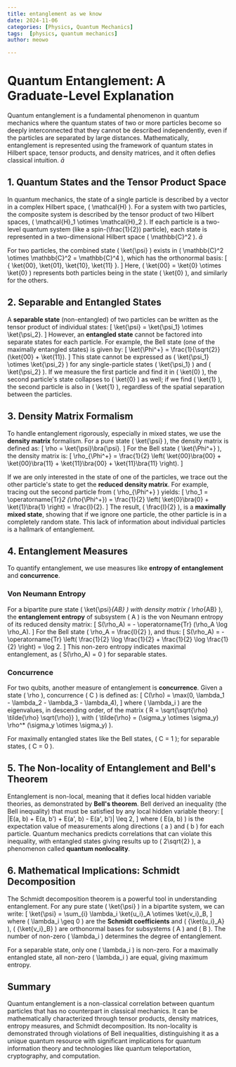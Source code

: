 ```yaml
---
title: entanglement as we know
date: 2024-11-06
categories: [Physics, Quantum Mechanics]
tags:  [physics, quantum mechanics]
author: meowo

---
```


# Quantum Entanglement: A Graduate-Level Explanation

Quantum entanglement is a fundamental phenomenon in quantum mechanics where the quantum states of two or more particles become so deeply interconnected that they cannot be described independently, even if the particles are separated by large distances. Mathematically, entanglement is represented using the framework of quantum states in Hilbert space, tensor products, and density matrices, and it often defies classical intuition.
 $\bar a$
## 1. Quantum States and the Tensor Product Space

In quantum mechanics, the state of a single particle is described by a vector in a complex Hilbert space, \( \mathcal{H} \). For a system with two particles, the composite system is described by the tensor product of two Hilbert spaces, \( \mathcal{H}_1 \otimes \mathcal{H}_2 \). If each particle is a two-level quantum system (like a spin-\(\frac{1}{2}\) particle), each state is represented in a two-dimensional Hilbert space \( \mathbb{C}^2 \). $\bar a$

For two particles, the combined state \( \ket{\psi} \) exists in \( \mathbb{C}^2 \otimes \mathbb{C}^2 = \mathbb{C}^4 \), which has the orthonormal basis:
\[
\{ \ket{00}, \ket{01}, \ket{10}, \ket{11} \}.
\]
Here, \( \ket{00} = \ket{0} \otimes \ket{0} \) represents both particles being in the state \( \ket{0} \), and similarly for the others.

## 2. Separable and Entangled States

A **separable state** (non-entangled) of two particles can be written as the tensor product of individual states:
\[
\ket{\psi} = \ket{\psi_1} \otimes \ket{\psi_2}.
\]
However, an **entangled state** cannot be factored into separate states for each particle. For example, the Bell state (one of the maximally entangled states) is given by:
\[
\ket{\Phi^+} = \frac{1}{\sqrt{2}} (\ket{00} + \ket{11}).
\]
This state cannot be expressed as \( \ket{\psi_1} \otimes \ket{\psi_2} \) for any single-particle states \( \ket{\psi_1} \) and \( \ket{\psi_2} \). If we measure the first particle and find it in \( \ket{0} \), the second particle's state collapses to \( \ket{0} \) as well; if we find \( \ket{1} \), the second particle is also in \( \ket{1} \), regardless of the spatial separation between the particles.

## 3. Density Matrix Formalism

To handle entanglement rigorously, especially in mixed states, we use the **density matrix** formalism. For a pure state \( \ket{\psi} \), the density matrix is defined as:
\[
\rho = \ket{\psi}\bra{\psi}.
\]
For the Bell state \( \ket{\Phi^+} \), the density matrix is:
\[
\rho_{\Phi^+} = \frac{1}{2} \left( \ket{00}\bra{00} + \ket{00}\bra{11} + \ket{11}\bra{00} + \ket{11}\bra{11} \right).
\]

If we are only interested in the state of one of the particles, we trace out the other particle's state to get the **reduced density matrix**. For example, tracing out the second particle from \( \rho_{\Phi^+} \) yields:
\[
\rho_1 = \operatorname{Tr}_2 (\rho_{\Phi^+}) = \frac{1}{2} \left( \ket{0}\bra{0} + \ket{1}\bra{1} \right) = \frac{I}{2}.
\]
The result, \( \frac{I}{2} \), is a **maximally mixed state**, showing that if we ignore one particle, the other particle is in a completely random state. This lack of information about individual particles is a hallmark of entanglement.

## 4. Entanglement Measures

To quantify entanglement, we use measures like **entropy of entanglement** and **concurrence**.

### Von Neumann Entropy

For a bipartite pure state \( \ket{\psi}_{AB} \) with density matrix \( \rho_{AB} \), the **entanglement entropy** of subsystem \( A \) is the von Neumann entropy of its reduced density matrix:
\[
S(\rho_A) = - \operatorname{Tr} (\rho_A \log \rho_A).
\]
For the Bell state \( \rho_A = \frac{I}{2} \), and thus:
\[
S(\rho_A) = - \operatorname{Tr} \left( \frac{1}{2} \log \frac{1}{2} + \frac{1}{2} \log \frac{1}{2} \right) = \log 2.
\]
This non-zero entropy indicates maximal entanglement, as \( S(\rho_A) = 0 \) for separable states.

### Concurrence

For two qubits, another measure of entanglement is **concurrence**. Given a state \( \rho \), concurrence \( C \) is defined as:
\[
C(\rho) = \max(0, \lambda_1 - \lambda_2 - \lambda_3 - \lambda_4),
\]
where \( \lambda_i \) are the eigenvalues, in descending order, of the matrix \( R = \sqrt{\sqrt{\rho} \tilde{\rho} \sqrt{\rho}} \), with \( \tilde{\rho} = (\sigma_y \otimes \sigma_y) \rho^* (\sigma_y \otimes \sigma_y) \).

For maximally entangled states like the Bell states, \( C = 1 \); for separable states, \( C = 0 \).

## 5. The Non-locality of Entanglement and Bell's Theorem

Entanglement is non-local, meaning that it defies local hidden variable theories, as demonstrated by **Bell's theorem**. Bell derived an inequality (the Bell inequality) that must be satisfied by any local hidden variable theory:
\[
|E(a, b) + E(a, b') + E(a', b) - E(a', b')| \leq 2,
\]
where \( E(a, b) \) is the expectation value of measurements along directions \( a \) and \( b \) for each particle. Quantum mechanics predicts correlations that can violate this inequality, with entangled states giving results up to \( 2\sqrt{2} \), a phenomenon called **quantum nonlocality**. 

## 6. Mathematical Implications: Schmidt Decomposition

The Schmidt decomposition theorem is a powerful tool in understanding entanglement. For any pure state \( \ket{\psi} \) in a bipartite system, we can write:
\[
\ket{\psi} = \sum_{i} \lambda_i \ket{u_i}_A \otimes \ket{v_i}_B,
\]
where \( \lambda_i \geq 0 \) are the **Schmidt coefficients** and \( \{\ket{u_i}_A\} \), \( \{\ket{v_i}_B\} \) are orthonormal bases for subsystems \( A \) and \( B \). The number of non-zero \( \lambda_i \) determines the degree of entanglement.

For a separable state, only one \( \lambda_i \) is non-zero. For a maximally entangled state, all non-zero \( \lambda_i \) are equal, giving maximum entropy.

## Summary

Quantum entanglement is a non-classical correlation between quantum particles that has no counterpart in classical mechanics. It can be mathematically characterized through tensor products, density matrices, entropy measures, and Schmidt decomposition. Its non-locality is demonstrated through violations of Bell inequalities, distinguishing it as a unique quantum resource with significant implications for quantum information theory and technologies like quantum teleportation, cryptography, and computation.
